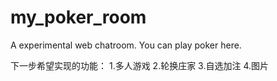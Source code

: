 # my_poker_room
A experimental web chatroom. You can play poker here.

下一步希望实现的功能：
1.多人游戏
2.轮换庄家
3.自选加注
4.图片
